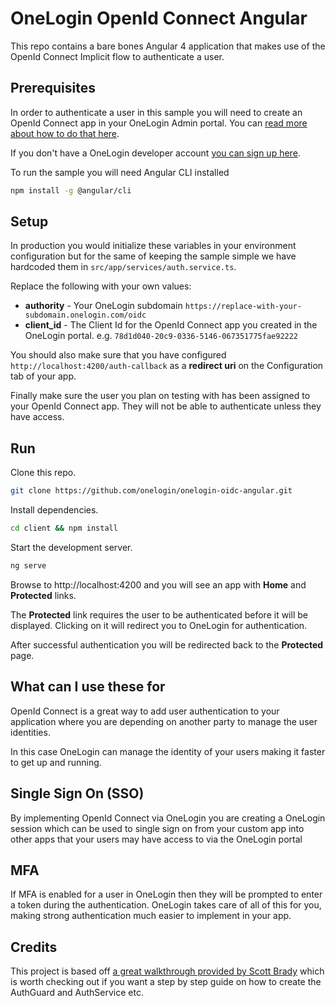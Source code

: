 # OneLogin OpenId Connect Angular

This repo contains a bare bones Angular 4 application that makes use of the OpenId Connect Implicit flow to authenticate a user.

## Prerequisites
In order to authenticate a user in this sample you will need to create an OpenId Connect
app in your OneLogin Admin portal. You can [read more about how to do that here](https://developers.onelogin.com/openid-connect/connect-to-onelogin).

If you don't have a OneLogin developer account [you can sign up here](https://www.onelogin.com/developer-signup).

To run the sample you will need Angular CLI installed

```sh
npm install -g @angular/cli
```

## Setup
In production you would initialize these variables in your environment configuration but for the same of keeping the sample simple we have hardcoded them in `src/app/services/auth.service.ts`.

Replace the following with your own values:

- **authority** - Your OneLogin subdomain `https://replace-with-your-subdomain.onelogin.com/oidc`
- **client_id** - The Client Id for the OpenId Connect app you created in the OneLogin portal. e.g. `78d1d040-20c9-0336-5146-067351775fae92222`

You should also make sure that you have configured `http://localhost:4200/auth-callback` as a **redirect uri** on the Configuration tab of your app.

Finally make sure the user you plan on testing with has been assigned to your OpenId Connect app. They will not be able to authenticate unless they have access.

## Run

Clone this repo.

```sh
git clone https://github.com/onelogin/onelogin-oidc-angular.git
```

Install dependencies.

```sh
cd client && npm install
```

Start the development server.

```sh
ng serve
```

Browse to http://localhost:4200 and you will see an app with **Home** and **Protected** links.

The **Protected** link requires the user to be authenticated before it will be displayed. Clicking on it will redirect you to OneLogin for authentication.

After successful authentication you will be redirected back to the **Protected** page.

## What can I use these for
OpenId Connect is a great way to add user authentication to your application
where you are depending on another party to manage the user identities.

In this case OneLogin can manage the identity of your users making it
faster to get up and running.

## Single Sign On (SSO)
By implementing OpenId Connect via OneLogin you are creating a OneLogin
session which can be used to single sign on from your custom app
into other apps that your users may have access to via the OneLogin portal

## MFA
If MFA is enabled for a user in OneLogin then they will be prompted to
enter a token during the authentication. OneLogin takes care of all of this
for you, making strong authentication much easier to implement in your app.

## Credits
This project is based off [a great walkthrough provided by Scott Brady](https://www.scottbrady91.com/Angular/SPA-Authentiction-using-OpenID-Connect-Angular-CLI-and-oidc-client) which is worth checking out if you want a step by step guide on how to create the AuthGuard and AuthService etc.
